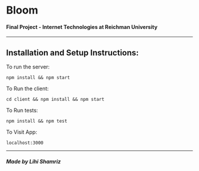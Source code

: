 # Bloom

#### Final Project  - Internet Technologies at Reichman University

---
## Installation and Setup Instructions:

To run the server:

`npm install && npm start`

To Run the client:

`cd client && npm install && npm start`

To Run tests:

`npm install && npm test`

To Visit App:

`localhost:3000`

---
##### Made by Lihi Shamriz